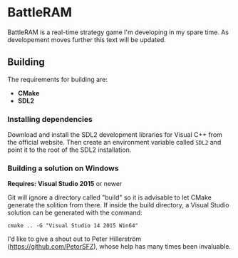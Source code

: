 # BattleRAM

BattleRAM is a real-time strategy game I'm developing in my spare time. As developement moves further this text will be updated.

## Building

The requirements for building are:
- __CMake__
- __SDL2__

### Installing dependencies

Download and install the SDL2 development libraries for Visual C++ from the official website. Then create an environment variable called `SDL2` and point it to the root of the SDL2 installation.

### Building a solution on Windows

__Requires: Visual Studio 2015__ or newer

Git will ignore a directory called "build" so it is advisable to let CMake generate the solition from there. If inside the build directory, a Visual Studio solution can be generated with the command:

	cmake .. -G "Visual Studio 14 2015 Win64"


I'd like to give a shout out to Peter Hillerström (https://github.com/PetorSFZ), whose help has many times been invaluable.